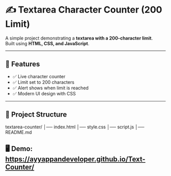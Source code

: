 # ✍️ Textarea Character Counter (200 Limit)

A simple project demonstrating a **textarea with a 200-character limit**.  
Built using **HTML, CSS, and JavaScript**.  

---

## 🚀 Features
- ✅ Live character counter  
- ✅ Limit set to 200 characters  
- ✅ Alert shows when limit is reached  
- ✅ Modern UI design with CSS  

---

## 📂 Project Structure
textarea-counter/
│── index.html 
│── style.css
│── script.js
│── README.md

## 🖥️ Demo: https://ayyappandeveloper.github.io/Text-Counter/
